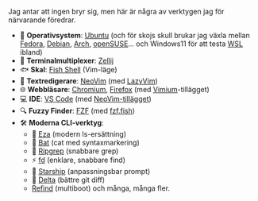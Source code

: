 
Jag antar att ingen bryr sig, men här är några av verktygen jag för närvarande föredrar.

- 🐧 **Operativsystem**: [Ubuntu](https://ubuntu.com/) (och för skojs skull brukar jag växla mellan [Fedora](https://getfedora.org/), [Debian](https://www.debian.org/), [Arch](https://archlinux.org/), [openSUSE](https://www.opensuse.org/)... och Windows11 för att testa [WSL](https://learn.microsoft.com/en-us/windows/wsl/) ibland)
- 🧩 **Terminalmultiplexer**: [Zellij](https://zellij.dev/)
- 🐟 **Skal**: [Fish Shell](https://fishshell.com/) (Vim-läge)
- 📝 **Textredigerare**: [NeoVim](https://neovim.io/) (med [LazyVim](https://www.lazyvim.org/))
- 🌐 **Webbläsare**: [Chromium](https://www.chromium.org/), [Firefox](https://www.mozilla.org/en-US/firefox/) (med [Vimium](https://vimium.github.io/)-tillägget)
- 💻 **IDE**: [VS Code](https://code.visualstudio.com/) (med [NeoVim-tillägget](https://marketplace.visualstudio.com/items?itemName=asvetliakov.vscode-neovim))
- 🔍 **Fuzzy Finder**: [FZF](https://github.com/junegunn/fzf) (med [fzf.fish](https://github.com/PatrickF1/fzf.fish))
- 🛠️ **Moderna CLI-verktyg**:
  - 📂 [Eza](https://github.com/eza-community/eza) (modern ls-ersättning)
  - 🦇 [Bat](https://github.com/sharkdp/bat) (cat med syntaxmarkering)
  - 🔎 [Ripgrep](https://github.com/BurntSushi/ripgrep) (snabbare grep)
  - ⚡ [fd](https://github.com/sharkdp/fd) (enklare, snabbare find)
  - 🚀 [Starship](https://starship.rs/) (anpassningsbar prompt)
  - 🔄 [Delta](https://github.com/dandavison/delta) (bättre git diff)
  - [Refind](https://www.rodsbooks.com/refind/) (multiboot)
  och många, många fler.
